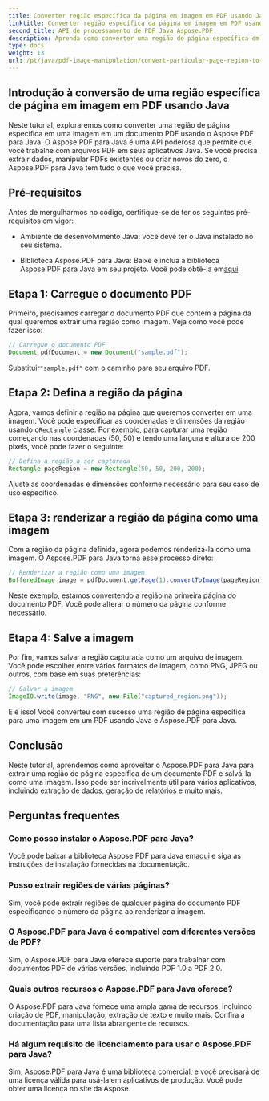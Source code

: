 ```yaml
---
title: Converter região específica da página em imagem em PDF usando Java
linktitle: Converter região específica da página em imagem em PDF usando Java
second_title: API de processamento de PDF Java Aspose.PDF
description: Aprenda como converter uma região de página específica em uma imagem em PDF usando Java com orientação passo a passo. Explore os recursos poderosos do Aspose.PDF for Java para manipulação de PDF.
type: docs
weight: 13
url: /pt/java/pdf-image-manipulation/convert-particular-page-region-to-image-in-pdf-using-java/
---
```


## Introdução à conversão de uma região específica de página em imagem em PDF usando Java

Neste tutorial, exploraremos como converter uma região de página específica em uma imagem em um documento PDF usando o Aspose.PDF para Java. O Aspose.PDF para Java é uma API poderosa que permite que você trabalhe com arquivos PDF em seus aplicativos Java. Se você precisa extrair dados, manipular PDFs existentes ou criar novos do zero, o Aspose.PDF para Java tem tudo o que você precisa.

## Pré-requisitos

Antes de mergulharmos no código, certifique-se de ter os seguintes pré-requisitos em vigor:

- Ambiente de desenvolvimento Java: você deve ter o Java instalado no seu sistema.

- Biblioteca Aspose.PDF para Java: Baixe e inclua a biblioteca Aspose.PDF para Java em seu projeto. Você pode obtê-la em[aqui](https://releases.aspose.com/pdf/java/).

## Etapa 1: Carregue o documento PDF

Primeiro, precisamos carregar o documento PDF que contém a página da qual queremos extrair uma região como imagem. Veja como você pode fazer isso:

```java
// Carregue o documento PDF
Document pdfDocument = new Document("sample.pdf");
```

 Substituir`"sample.pdf"` com o caminho para seu arquivo PDF.

## Etapa 2: Defina a região da página

 Agora, vamos definir a região na página que queremos converter em uma imagem. Você pode especificar as coordenadas e dimensões da região usando o`Rectangle` classe. Por exemplo, para capturar uma região começando nas coordenadas (50, 50) e tendo uma largura e altura de 200 pixels, você pode fazer o seguinte:

```java
// Defina a região a ser capturada
Rectangle pageRegion = new Rectangle(50, 50, 200, 200);
```

Ajuste as coordenadas e dimensões conforme necessário para seu caso de uso específico.

## Etapa 3: renderizar a região da página como uma imagem

Com a região da página definida, agora podemos renderizá-la como uma imagem. O Aspose.PDF para Java torna esse processo direto:

```java
// Renderizar a região como uma imagem
BufferedImage image = pdfDocument.getPage(1).convertToImage(pageRegion);
```

Neste exemplo, estamos convertendo a região na primeira página do documento PDF. Você pode alterar o número da página conforme necessário.

## Etapa 4: Salve a imagem

Por fim, vamos salvar a região capturada como um arquivo de imagem. Você pode escolher entre vários formatos de imagem, como PNG, JPEG ou outros, com base em suas preferências:

```java
// Salvar a imagem
ImageIO.write(image, "PNG", new File("captured_region.png"));
```

E é isso! Você converteu com sucesso uma região de página específica para uma imagem em um PDF usando Java e Aspose.PDF para Java.

## Conclusão

Neste tutorial, aprendemos como aproveitar o Aspose.PDF para Java para extrair uma região de página específica de um documento PDF e salvá-la como uma imagem. Isso pode ser incrivelmente útil para vários aplicativos, incluindo extração de dados, geração de relatórios e muito mais.

## Perguntas frequentes

### Como posso instalar o Aspose.PDF para Java?

 Você pode baixar a biblioteca Aspose.PDF para Java em[aqui](https://releases.aspose.com/pdf/java/) e siga as instruções de instalação fornecidas na documentação.

### Posso extrair regiões de várias páginas?

Sim, você pode extrair regiões de qualquer página do documento PDF especificando o número da página ao renderizar a imagem.

### O Aspose.PDF para Java é compatível com diferentes versões de PDF?

Sim, o Aspose.PDF para Java oferece suporte para trabalhar com documentos PDF de várias versões, incluindo PDF 1.0 a PDF 2.0.

### Quais outros recursos o Aspose.PDF para Java oferece?

O Aspose.PDF para Java fornece uma ampla gama de recursos, incluindo criação de PDF, manipulação, extração de texto e muito mais. Confira a documentação para uma lista abrangente de recursos.

### Há algum requisito de licenciamento para usar o Aspose.PDF para Java?

Sim, Aspose.PDF para Java é uma biblioteca comercial, e você precisará de uma licença válida para usá-la em aplicativos de produção. Você pode obter uma licença no site da Aspose.